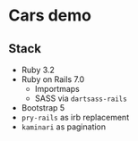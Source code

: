 # Cars demo

## Stack

* Ruby 3.2
* Ruby on Rails 7.0
  * Importmaps
  * SASS via `dartsass-rails`
* Bootstrap 5
* `pry-rails` as irb replacement
* `kaminari` as pagination
